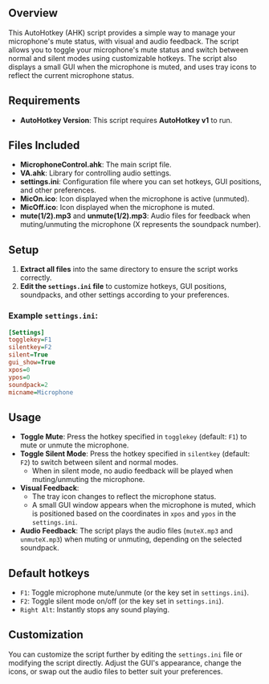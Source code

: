 ## Overview

This AutoHotkey (AHK) script provides a simple way to manage your microphone's mute status, with visual and audio feedback. The script allows you to toggle your microphone's mute status and switch between normal and silent modes using customizable hotkeys. The script also displays a small GUI when the microphone is muted, and uses tray icons to reflect the current microphone status.

## Requirements

- **AutoHotkey Version**: This script requires **AutoHotkey v1** to run.

## Files Included

- **MicrophoneControl.ahk**: The main script file.
- **VA.ahk**: Library for controlling audio settings.
- **settings.ini**: Configuration file where you can set hotkeys, GUI positions, and other preferences.
- **MicOn.ico**: Icon displayed when the microphone is active (unmuted).
- **MicOff.ico**: Icon displayed when the microphone is muted.
- **mute(1/2).mp3** and **unmute(1/2).mp3**: Audio files for feedback when muting/unmuting the microphone (X represents the soundpack number).

## Setup

1. **Extract all files** into the same directory to ensure the script works correctly.
2. **Edit the `settings.ini` file** to customize hotkeys, GUI positions, soundpacks, and other settings according to your preferences.

### Example `settings.ini`:

```ini
[Settings]
togglekey=F1
silentkey=F2
silent=True
gui_show=True
xpos=0
ypos=0
soundpack=2
micname=Microphone
```

## Usage

- **Toggle Mute**: Press the hotkey specified in `togglekey` (default: `F1`) to mute or unmute the microphone.
- **Toggle Silent Mode**: Press the hotkey specified in `silentkey` (default: `F2`) to switch between silent and normal modes.
  - When in silent mode, no audio feedback will be played when muting/unmuting the microphone.
- **Visual Feedback**:
  - The tray icon changes to reflect the microphone status.
  - A small GUI window appears when the microphone is muted, which is positioned based on the coordinates in `xpos` and `ypos` in the `settings.ini`.
- **Audio Feedback**: The script plays the audio files (`muteX.mp3` and `unmuteX.mp3`) when muting or unmuting, depending on the selected soundpack.

## Default hotkeys

- `F1`: Toggle microphone mute/unmute (or the key set in `settings.ini`).
- `F2`: Toggle silent mode on/off (or the key set in `settings.ini`).
- `Right Alt`: Instantly stops any sound playing.

## Customization

You can customize the script further by editing the `settings.ini` file or modifying the script directly. Adjust the GUI's appearance, change the icons, or swap out the audio files to better suit your preferences.
